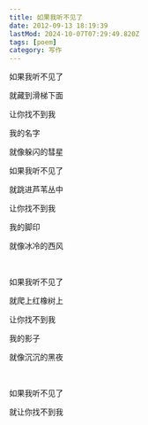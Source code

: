 ```yaml
---
title: 如果我听不见了
date: 2012-09-13 18:19:39
lastMod: 2024-10-07T07:29:49.820Z
tags: [poem]
category: 写作
---
```


如果我听不见了

就藏到滑梯下面

让你找不到我

我的名字

就像躲闪的彗星

如果我听不见了

就跳进芦苇丛中

让你找不到我

我的脚印

就像冰冷的西风

​

如果我听不见了

就爬上红橡树上

让你找不到我

我的影子

就像沉沉的黑夜

​

如果我听不见了

就让你找不到我
